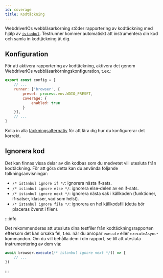 ```yaml
---
id: coverage
title: Kodtäckning
---
```


WebdriverIOs webbläsarkörning stöder rapportering av kodtäckning med hjälp av [`istanbul`](https://istanbul.js.org/). Testrunner kommer automatiskt att instrumentera din kod och samla in kodtäckning åt dig.

## Konfiguration

För att aktivera rapportering av kodtäckning, aktivera det genom WebdriverIOs webbläsarkörningskonfiguration, t.ex.:

```js title=wdio.conf.js
export const config = {
    // ...
    runner: ['browser', {
        preset: process.env.WDIO_PRESET,
        coverage: {
            enabled: true
        }
    }],
    // ...
}
```

Kolla in alla [täckningsalternativ](/docs/runner#coverage-options) för att lära dig hur du konfigurerar det korrekt.

## Ignorera kod

Det kan finnas vissa delar av din kodbas som du medvetet vill utesluta från kodtäckning. För att göra detta kan du använda följande tolkningsanvisningar:

- `/* istanbul ignore if */`: ignorera nästa if-sats.
- `/* istanbul ignore else */`: ignorera else-delen av en if-sats.
- `/* istanbul ignore next */`: ignorera nästa sak i källkoden (funktioner, if-satser, klasser, vad som helst).
- `/* istanbul ignore file */`: ignorera en hel källkodsfil (detta bör placeras överst i filen).

:::info

Det rekommenderas att utesluta dina testfiler från kodtäckningsrapporten eftersom det kan orsaka fel, t.ex. när du anropar `execute` eller `executeAsync`-kommandon. Om du vill behålla dem i din rapport, se till att utesluta instrumentering av dem via:

```ts
await browser.execute(/* istanbul ignore next */() => {
    // ...
})
```

:::